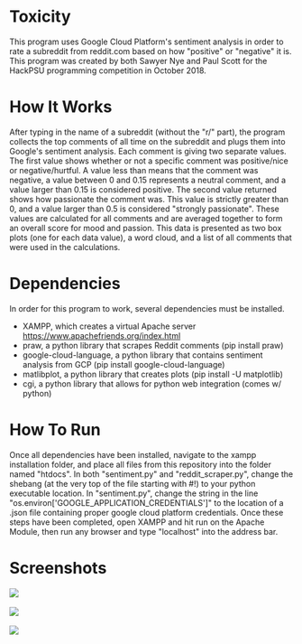 # Toxicity

This program uses Google Cloud Platform's sentiment analysis in order to rate a subreddit from reddit.com based on how "positive" or "negative" it is. This program was created by both Sawyer Nye and Paul Scott for the HackPSU programming competition in October 2018.

# How It Works

After typing in the name of a subreddit (without the "r/" part), the program collects the top comments of all time on the subreddit and plugs them into Google's sentiment analysis. Each comment is giving two separate values. The first value shows whether or not a specific comment was positive/nice or negative/hurtful. A value less than means that the comment was negative, a value between 0 and 0.15 represents a neutral comment, and a value larger than 0.15 is considered positive. The second value returned shows how passionate the comment was. This value is strictly greater than 0, and a value larger than 0.5 is considered "strongly passionate". These values are calculated for all comments and are averaged together to form an overall score for mood and passion. This data is presented as two box plots (one for each data value), a word cloud, and a list of all comments that were used in the calculations.

# Dependencies

In order for this program to work, several dependencies must be installed.

- XAMPP, which creates a virtual Apache server https://www.apachefriends.org/index.html
- praw, a python library that scrapes Reddit comments (pip install praw)
- google-cloud-language, a python library that contains sentiment analysis from GCP (pip install google-cloud-language)
- matlibplot, a python library that creates plots (pip install -U matplotlib)
- cgi, a python library that allows for python web integration (comes w/ python)

# How To Run

Once all dependencies have been installed, navigate to the xampp installation folder, and place all files from this repository into the folder named "htdocs". In both "sentiment.py" and "reddit_scraper.py", change the shebang (at the very top of the file starting with #!) to your python executable location. In "sentiment.py", change the string in the line "os.environ['GOOGLE_APPLICATION_CREDENTIALS']" to the location of a .json file containing proper google cloud platform credentials. Once these steps have been completed, open XAMPP and hit run on the Apache Module, then run any browser and type "localhost" into the address bar.

# Screenshots
<kbd><img src="https://i.imgur.com/I8p0Zvv.png"/></kbd><br><br>
<kbd><img src="https://i.imgur.com/z2k2vUA.png"/></kbd><br><br>
<kbd><img src="https://i.imgur.com/RjUbTVZ.png"/></kbd>
